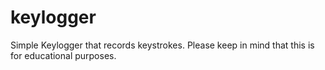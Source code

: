 # keylogger
Simple Keylogger that records keystrokes. Please keep in mind that this is for educational purposes. 
